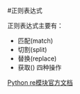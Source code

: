 #正则表达式 

正则表达式主要有：
- 匹配(match)
- 切割(split)
- 替换(replace)
- 获取()
四种操作

[Python re模块官方文档](https://docs.python.org/zh-cn/3/library/re.html#module-re)




